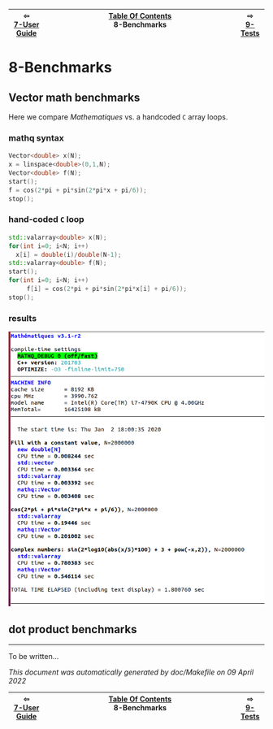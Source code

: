 
| ⇦ <br />[7-User Guide](coding-guide.md)  | [Table Of Contents](toc.md)<br />8-Benchmarks<br /><img width=1000/> | ⇨ <br />[9-Tests](test.md)   |
| ----------- | ----------- | ----------- |



# 8-Benchmarks



## Vector math benchmarks 

Here we compare _Mathematiques_ vs. a handcoded `C` array loops.

### mathq syntax 
```C++
Vector<double> x(N);
x = linspace<double>(0,1,N);
Vector<double> f(N);
start();
f = cos(2*pi + pi*sin(2*pi*x + pi/6));
stop();
```

### hand-coded `C` loop 
```C++
std::valarray<double> x(N);
for(int i=0; i<N; i++)
  x[i] = double(i)/double(N-1);
std::valarray<double> f(N);
start();
for(int i=0; i<N; i++)
     f[i] = cos(2*pi + pi*sin(2*pi*x[i] + pi/6));
stop();
```
### results

![benchmarks](../files/benchmark.png)


## dot product benchmarks
---------------------------------------------------------------------------
To be written...



_This document was automatically generated by doc/Makefile on 09 April 2022_


| ⇦ <br />[7-User Guide](coding-guide.md)  | [Table Of Contents](toc.md)<br />8-Benchmarks<br /><img width=1000/> | ⇨ <br />[9-Tests](test.md)   |
| ----------- | ----------- | ----------- |
